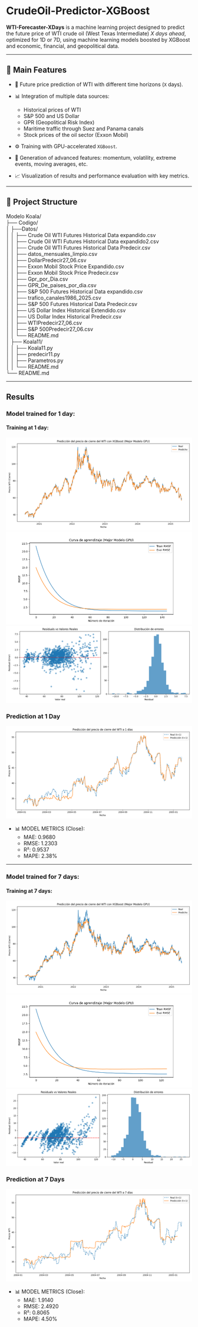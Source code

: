 # CrudeOil-Predictor-XGBoost

**WTI-Forecaster-XDays** is a machine learning project designed to predict the future price of WTI crude oil (West Texas Intermediate) *X days ahead*, optimized for 1D or 7D, using machine learning models boosted by XGBoost and economic, financial, and geopolitical data.

---

## 🚀 Main Features

- 🔮 Future price prediction of WTI with different time horizons (`X` days).
  
- 📊 Integration of multiple data sources:
  
  - Historical prices of WTI  
  - S&P 500 and US Dollar  
  - GPR (Geopolitical Risk Index)  
  - Maritime traffic through Suez and Panama canals  
  - Stock prices of the oil sector (Exxon Mobil)  
    
- ⚙️ Training with GPU-accelerated `XGBoost`.
  
- 🧠 Generation of advanced features: momentum, volatility, extreme events, moving averages, etc.
  
- 📈 Visualization of results and performance evaluation with key metrics.

---

## 📁 Project Structure

Modelo Koala/  
  ├── Codigo/  
  │ ├──Datos/  
  │ │  ├── Crude Oil WTI Futures Historical Data expandido.csv  
  │ │  ├── Crude Oil WTI Futures Historical Data expandido2.csv  
  │ │  ├── Crude Oil WTI Futures Historical Data Predecir.csv  
  │ │  ├── datos_mensuales_limpio.csv  
  │ │  ├── DollarPredecir27_06.csv   
  │ │  ├── Exxon Mobil Stock Price Expandido.csv  
  │ │  ├── Exxon Mobil Stock Price Predecir.csv  
  │ │  ├── Gpr_por_Dia.csv  
  │ │  ├── GPR_De_paises_por_dia.csv  
  │ │  ├── S&P 500 Futures Historical Data expandido.csv  
  │ │  ├── trafico_canales1986_2025.csv  
  │ │  ├── S&P 500 Futures Historical Data Predecir.csv  
  │ │  ├── US Dollar Index Historical Extendido.csv  
  │ │  ├── US Dollar Index Historical Predecir.csv  
  │ │  ├──  WTIPredecir27_06.csv  
  │ │  ├── S&P 500Predecir27_06.csv    
  │ │  └── README.md  
  │ ├── Koala11/  
  │ │  ├── Koala11.py    
  │ │  ├── predecir11.py  
  │ │  ├── Parametros.py  
  │ │  └── README.md  
  └── README.md  

---

## Results

### Model trained for 1 day:
#### Training at 1 day:
![Training1](/images/Train1.png)  
![Training2](/images/Train2.png)  
![Training3](/images/Train3.png)  

### Prediction at 1 Day
![Prediction1](/images/Predic1.png)  

- 📊 MODEL METRICS (Close):  
  - MAE:  0.9680  
  - RMSE: 1.2303  
  - R²:   0.9537  
  - MAPE: 2.38%  

---

### Model trained for 7 days:
#### Training at 7 days:
![Training4](/images/Train4.png)  
![Training5](/images/Train5.png)  
![Training6](/images/Train6.png)  

### Prediction at 7 Days
![Prediction2](/images/Predic2.png)  

- 📊 MODEL METRICS (Close):  
  - MAE:  1.9140  
  - RMSE: 2.4920  
  - R²:   0.8065  
  - MAPE: 4.50%  


